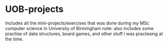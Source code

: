 # UOB-projects
Includes all the mini-projects/exercises that was done during my MSc computer science in University of Birmingham
note: also includes some practise of data structures, board games, and other stuff i was practesing at the time.
